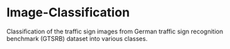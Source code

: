 # Image-Classification
Classification of the traffic sign images from German traffic sign recognition benchmark (GTSRB) dataset into various classes.
